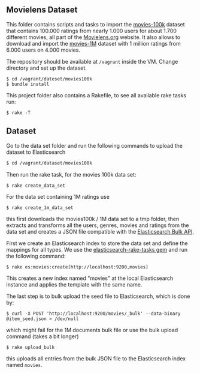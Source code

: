 Movielens Dataset
-----------------

This folder contains scripts and tasks to import the [movies-100k](http://grouplens.org/datasets/movielens/) dataset that contains 100.000 ratings from nearly 1.000 users for about 1.700 different movies, all part of the [Movielens.org](http://movielens.org) website.
It also allows to download and import the [movies-1M](http://grouplens.org/datasets/movielens/) dataset with 1 million ratings from 6.000 users on 4.000 movies.


The repository should be available at `/vagrant` inside the VM. Change directory and set up the dataset.

```
$ cd /vagrant/dateset/movies100k
$ bundle install
```

This project folder also contains a Rakefile, to see all available rake tasks run:

```
$ rake -T
```


## Dataset

Go to the data set folder and run the following commands to upload the dataset to Elasticsearch

```bash
$ cd /vagrant/dataset/movies100k
```

Then run the rake task, for the movies 100k data set:

```
$ rake create_data_set
```

For the data set containing 1M ratings use

```
$ rake create_1m_data_set
```


this first downloads the movies100k / 1M data set to a tmp folder, then extracts and transforms all the users, genres, movies and ratings from the data set and creates a JSON file compatible with the [Elasticsearch Bulk API](http://www.elasticsearch.org/guide/en/elasticsearch/reference/current/docs-bulk.html).

First we create an Elasticsearch index to store the data set and define the mappings for all types. We use the [elasticsearch-rake-tasks gem](https://github.com/Asquera/elasticsearch-rake-tasks) and run the following command:

```
$ rake es:movies:create[http://localhost:9200,movies]
```

This creates a new index named "movies" at the local Elasticsearch instance and applies the template with the same name.

The last step is to bulk upload the seed file to Elasticsearch, which is done by:

```
$ curl -X POST 'http://localhost:9200/movies/_bulk' --data-binary @item_seed.json > /dev/null
```

which might fail for the 1M documents bulk file or use the bulk upload command (takes a bit longer)

```
$ rake upload_bulk
```

this uploads all entries from the bulk JSON file to the Elasticsearch index named `movies`.